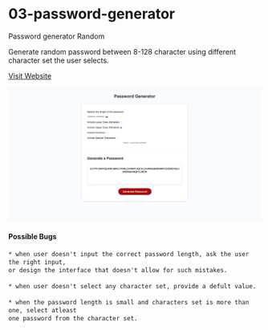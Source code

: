 # 03-password-generator
Password generator Random

Generate random password between 8-128 character using different character set the user selects.

[Visit Website](https://amitkarmacharya-edu.github.io/03-password-generator/)

![Website Screen Shot](snapshot.png)

#### Possible Bugs
    * when user doesn't input the correct password length, ask the user the right input, 
    or design the interface that doesn't allow for such mistakes.
    
    * when user doesn't select any character set, provide a defult value.
    
    * when the password length is small and characters set is more than one, select atleast 
    one password from the character set.
